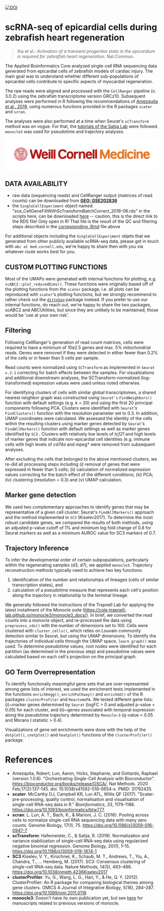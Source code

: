 [![DOI](https://zenodo.org/badge/DOI/10.5281/zenodo.7374559.svg)](https://doi.org/10.5281/zenodo.7374559)

# scRNA-seq of epicardial cells during zebrafish heart regeneration

>Xia et al.: *Activation of a transient progenitor state in the epicardium is required for zebrafish heart regeneration*. Nat.Commun.

The Applied Bioinformatics Core analyzed single-cell RNA sequencing data generated from epicardial cells of zebrafish models of cardiac injury.
The main goal was to understand whether different sub-populations of epicardial cells contribute to specific aspects of myocardial regeneration.

The raw reads were aligned and processed with the `CellRanger` pipeline (v. 3.0.2) using the zebrafish transcriptome version GRCz10.
Subsequent analyses were performed in R following the recommendations of [Amezquita et al., 2019](https://osca.bioconductor.org/), using numerous functions provided in the R packages `scater` and `scran`.

The analyses were also performed at a time when Seurat's `scTransform` method was en vogue.
For that, the [tutorials of the Satija Lab](https://satijalab.org/seurat/) were followed.
`monocle3` was used for pseudotime and trajectory analyses.

![](WCM_MB_LOGO_HZSS1L_CLR_RGB.png)

## DATA AVAILABILITY

* raw data (sequencing reads) and CellRanger output (matrices of read counts) can be downloaded from [**GEO: GSE202836**](https://www.ncbi.nlm.nih.gov/geo/query/acc.cgi?acc=GSE202836)
* the `SingleCellExperiment` object named "sce_CellGeneFiltWithScTransformBatchCorrect_2019-06.rds" in the scripts here, can be downloaded [here](https://wcm.box.com/shared/static/uqv3zlp17txnb2548d7lvw43moka96yl.rds) -- caution, this is the direct link to the RDS file! Only open in R! That file is the result of the QC and filtering steps described in the [corresponding .Rmd](https://github.com/abcwcm/Cao_Epicardium/blob/main/Rmd/01_QC_and_filtering.Rmd) file above

For additional objects including the `SingleCellExperiment` objets that we generated from other publicly available scRNA-seq data, please get in touch with `abc at med.cornell.edu`, we're happy to share then with you via whatever route works best for you.

## CUSTOM PLOTTING FUNCTIONS

Most of the UMAPs were generated with internal functions for plotting, e.g. `scABC2::plot_reducedDims()`. These functions were originally based off of the plotting functions from the `scater` package, i.e. all plots can be reproduced with `scater`'s plotting functions, but we strongly recommend to rather check out the [`dittoSeq`](https://bioconductor.org/packages/release/bioc/html/dittoSeq.html) package instead. If you prefer to use our internal functions, do reach out, we're happy to share the two packages, scABC2 and ABCUtilities, but since they are unlikely to be maintained, those would be 'use at your own risk'.

## Filtering

Following CellRanger's generation of read count matrices, cells were required to have a minimum of 10e2.5 genes and max. 5% mitochondrial reads.
Genes were removed if they were detected in either fewer than 0.2% of the cells or in fewer than 5 cells per sample.

Read counts were normalized using `SCTransform` as implemented in `Seurat v.3.1` correcting for batch effects between the samples.
For visualizations and additional downstream analyses, the SCTransform-normalized (log-transformed) expression values were used unless noted otherwise.

For identifying clusters of cells with similar global transcriptomes, a shared nearest neighbor graph was constructed using `Seurat's` `FindNeighbors()` function with default settings (e.g. k = 20) and using the first 20 principal components following PCA.
Clusters were identified with `Seurat`'s `FindClusters()` function with the resolution parameter set to 0.3.
In addition, UMAP coordinates were calculated.
We assessed the identity of the cells within the resulting clusters using marker genes detected by `Seurat`'s `FindAllMarkers()` function with default settings as well as marker genes identified by `SC3` . 
Clusters with relatively low levels of *tcf21* and high levels of marker genes that indicate non-epicardial cell identities (e.g. immune cells with high levels of *cd74a* and mpeg* were removed from subsequent analyses.

After excluding the cells that belonged to the above mentioned clusters, we re-did all processing steps including (i) removal of genes that were expressed in fewer than 5 cells; (ii) calculation of normalized expression values correcting for the batch effect of the different conditions; (iii) PCA; (iv) clustering (resolution = 0.3) and (v) UMAP calculation.

## Marker gene detection

We used two complementary approaches to identify genes that may be representative of a given cell cluster: Seurat's `FindAllMarkers()` approach and the method implemented in `SC3` (Kiselev2017).
To determine the most robust candidate genes, we compared the results of both methods, using an adjusted p-value cutoff of 1\% and minimum log fold change of 0.8 for Seurat markers as well as a minimum AUROC value for SC3 markers of 0.7.

## Trajectory Inference

To infer the developmental order of certain subpopulations, particularly within the regenerating samples (d3, d7), we applied `monocle3`. 
Trajectory reconstruction methods typically need to achieve two key functions:

1. identification of the number and relationships of lineages (cells of similar transcription states), and 
2. calculation of a pseudotime measure that represents each cell's position along the trajectory in relationship to the terminal lineage.

We generally followed the instructions of the Trapnell Lab for applying the latest installment of the Monocle suite (<https://cole-trapnell-lab.github.io/monocle3/monocle3_docs/>). 
In brief, we converted the read counts into a monocle object, and re-processed the data using `preprocess_cds()` with the number of dimensions set to 100.
Cells were clustered with `cluster_cells()`, which relies on Louvain community detection similar to Seurat, but using the UMAP dimensions.
To identify the trajectories of individual cells through the UMAP space, `learn_graph()` was used.
To determine pseudotime values, root nodes were identified for each partition (as determined in the previous step) and pseudotime values were calculated based on each cell's projection on the principal graph.


## GO Term Overrepresentation

To identify functionally meaningful gene sets that are over-represented among gene lists of interest, we used the enrichment tests implemented in the functions `enrichKegg()`, `enrichPathway()` and `enrichGO()` of the R packages `clusterProfiler` and `ReactomePA`.
We tested different gene lists: (i)~marker genes determined by `Seurat` (logFC > 0 and adjusted p-value < 0.05) for each cluster, and (ii)~genes associated with temporal expression along the pseudotime trajectory determined by `Monocle~3` (q-value < 0.05 and Morans I statistic > 0.4).

Visualizations of gene set enrichments were done with the help of the `dotplot()`, `cnetplot()` and `heatplot()` functions of the `clusterProfiler()` package.

# References

* Amezquita, Robert, Lun, Aaron, Hicks, Stephanie, and Gottardo, Raphael (version 1.0.6). "Orchestrating Single-Cell Analysis with Bioconductor". <https://bioconductor.org/books/release/OSCA/>. Nat Methods. 2020 Feb;17(2):137-145. doi: 10.1038/s41592-019-0654-x. PMID: 31792435.
* **scater**: McCarthy DJ, Campbell KR, Lun ATL, Willis QF (2017). "Scater: pre-processing, quality control, normalisation and
visualisation of single-cell RNA-seq data in R." _Bioinformatics_, *33*, 1179-1186. <https://doi.org/10.1093/bioinformatics/btw777>.
* **scran**: L. Lun, A. T., Bach, K., & Marioni, J. C. (2016). Pooling across cells to normalize single-cell RNA sequencing data with many zero counts. Genome Biology, 17(1), 75. <https://doi.org/10.1186/s13059-016-0947-7>
* **scTransform**: Hafemeister, C., & Satija, R. (2019). Normalization and variance stabilization of single-cell RNA-seq data using regularized negative binomial regression. Genome Biology, 20(1), 1–15. <https://doi.org/10.1186/s13059-019-1874-1>
* **SC3** Kiselev, V. Y., Kirschner, K., Schaub, M. T., Andrews, T., Yiu, A., Chandra, T., … Hemberg, M. (2017). SC3: Consensus clustering of single-cell RNA-seq data. Nature Methods, 14(5), 483–486. <https://doi.org/10.1038/nmeth.4236Kiselev2017>
* **clusterProfiler**: Yu, G., Wang, L. G., Han, Y., & He, Q. Y. (2012). ClusterProfiler: An R package for comparing biological themes among gene clusters. OMICS A Journal of Integrative Biology, 5(16), 284–287. <https://doi.org/10.1089/omi.2011.0118>
* **monocle3**: Doesn't have its own publication yet, but see [here](https://cole-trapnell-lab.github.io/monocle3/papers/) for manuscripts related to previous versions of monocle.
